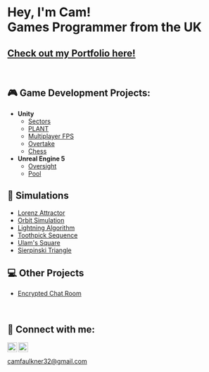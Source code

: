<h1>Hey, I'm Cam!<br/>Games Programmer from the UK</h1>
<h2><a href="https://www.camfaulkner.dev/">Check out my Portfolio here!</a></h2><br>


<h2>🎮 Game Development Projects:</h2>

- <b>Unity</b>
  - [Sectors](https://github.com/ItsCam32/Sectors)
  - [PLANT](https://github.com/ItsCam32/PLANT)
  - [Multiplayer FPS]()
  - [Overtake](https://github.com/ItsCam32/Overtake)
  - [Chess]()
- <b>Unreal Engine 5</b>
  - [Oversight]()
  - [Pool]()

<h2>🧬 Simulations</h2>

- [Lorenz Attractor](https://github.com/ItsCam32/LorenzAttractor)
- [Orbit Simulation]()
- [Lightning Algorithm](https://github.com/ItsCam32/Lightning-Algorithm)
- [Toothpick Sequence](https://github.com/ItsCam32/Toothpick-Sequence)
- [Ulam's Square](https://github.com/ItsCam32/Ulams-Square)
- [Sierpinski Triangle](https://github.com/ItsCam32/Sierpinski-Triangle)

<h2>💻 Other Projects</h2>

- [Encrypted Chat Room](https://github.com/ItsCam32/Chat-Room)

<br><h2>🔗 Connect with me:</h2>

[<img align="left" alt="CamFaulkner | Portfolio" width="22px" src="https://cdn.jsdelivr.net/npm/simple-icons@3.13.0/icons/squarespace.svg" />][portfolio]
[<img align="left" alt="CamFaulkner | LinkedIn" width="22px" src="https://cdn.jsdelivr.net/npm/simple-icons@v3/icons/linkedin.svg" />][linkedin]
<br><br>
camfaulkner32@gmail.com

[portfolio]: https://www.camfaulkner.dev/
[linkedin]: https://www.linkedin.com/in/camfaulkner/
